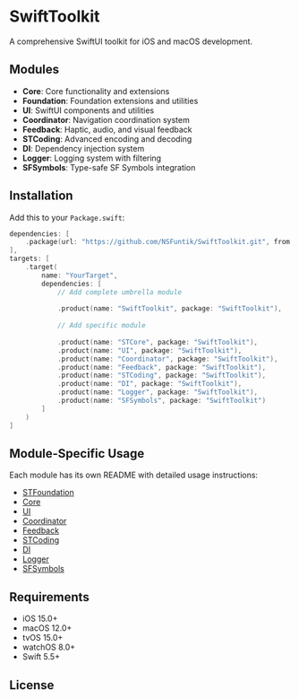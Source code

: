 # SwiftToolkit

A comprehensive SwiftUI toolkit for iOS and macOS development.

## Modules

- **Core**: Core functionality and extensions
- **Foundation**: Foundation extensions and utilities
- **UI**: SwiftUI components and utilities
- **Coordinator**: Navigation coordination system
- **Feedback**: Haptic, audio, and visual feedback
- **STCoding**: Advanced encoding and decoding
- **DI**: Dependency injection system
- **Logger**: Logging system with filtering
- **SFSymbols**: Type-safe SF Symbols integration

## Installation

Add this to your `Package.swift`:

```swift
dependencies: [
    .package(url: "https://github.com/NSFuntik/SwiftToolkit.git", from: "1.0.0")
],
targets: [
    .target(
        name: "YourTarget",
        dependencies: [
            // Add complete umbrella module
            
            .product(name: "SwiftToolkit", package: "SwiftToolkit"),
            
            // Add specific module
            
            .product(name: "STCore", package: "SwiftToolkit"),
            .product(name: "UI", package: "SwiftToolkit"),
            .product(name: "Coordinator", package: "SwiftToolkit"),
            .product(name: "Feedback", package: "SwiftToolkit"),
            .product(name: "STCoding", package: "SwiftToolkit"),
            .product(name: "DI", package: "SwiftToolkit"),
            .product(name: "Logger", package: "SwiftToolkit"),
            .product(name: "SFSymbols", package: "SwiftToolkit")
        ]
    )
]
```


## Module-Specific Usage

Each module has its own README with detailed usage instructions:

- [STFoundation](Sources/STFoundation/README.md)
- [Core](Sources/Core/README.md)
- [UI](Sources/UI/README.md)
- [Coordinator](Sources/Coordinator/README.md)
- [Feedback](Sources/Feedback/README.md)
- [STCoding](Sources/STCoding/README.md)
- [DI](Sources/DI/README.md)
- [Logger](Sources/Logger/README.md)
- [SFSymbols](Sources/SFSymbols/README.md)

## Requirements

- iOS 15.0+
- macOS 12.0+
- tvOS 15.0+
- watchOS 8.0+
- Swift 5.5+

## License


